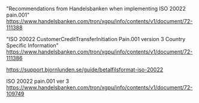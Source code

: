 


"Recommendations from Handelsbanken when implementing ISO 20022 pain.001"
https://www.handelsbanken.com/tron/xgpu/info/contents/v1/document/72-111388

"ISO 20022 CustomerCreditTransferInitiation Pain.001 version 3 Country Specific Information"
https://www.handelsbanken.com/tron/xgpu/info/contents/v1/document/72-111386

https://support.bjornlunden.se/guide/betalfilsformat-iso-20022

ISO 20022 pain.001 ver 3
https://www.handelsbanken.com/tron/xgpu/info/contents/v1/document/72-109749
